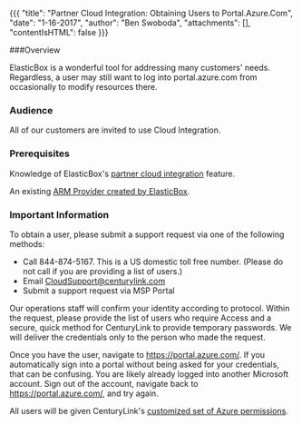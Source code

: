 {{{
  "title": "Partner Cloud Integration: Obtaining Users to Portal.Azure.Com",
  "date": "1-16-2017",
  "author": "Ben Swoboda",
  "attachments": [],
  "contentIsHTML": false
}}}

###Overview

ElasticBox is a wonderful tool for addressing many customers' needs. Regardless, a user may still want to log into portal.azure.com from occasionally to modify resources there.

### Audience

All of our customers are invited to use Cloud Integration.

### Prerequisites

Knowledge of ElasticBox's [partner cloud integration](../ElasticBox/partner-cloud-integration.md) feature.

An existing [ARM Provider created by ElasticBox](../ElasticBox/partner-cloud-integration-azure-new.md).

### Important Information

To obtain a user, please submit a support request via one of the following methods:

* Call 844-874-5167. This is a US domestic toll free number. (Please do not call if you are providing a list of users.)
* Email CloudSupport@centurylink.com
* Submit a support request via MSP Portal

Our operations staff will confirm your identity according to protocol.
Within the request, please provide the list of users who require Access and a secure, quick method for CenturyLink to provide temporary passwords. We will deliver the credentials only to the person who made the request.

Once you have the user, navigate to https://portal.azure.com/. If you automatically sign into a portal without being asked for your credentials, that can be confusing. You are likely already logged into another Microsoft account. Sign out of the account, navigate back to https://portal.azure.com/, and try again.

All users will be given CenturyLink's [customized set of Azure permissions](../ElasticBox/partner-cloud-integration-azure-permissions).
